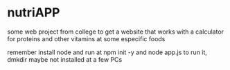 # nutriAPP
some web project from college to get a website that works with a calculator for proteins and other vitamins at some especific  foods

remember install node and run at npm init -y and node app.js to run it, dmkdir maybe not installed at a few PCs
